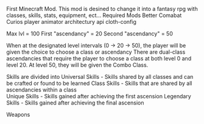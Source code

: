 First Minecraft Mod.
This mod is desined to change it into a fantasy rpg with classes, skills, stats, equipment, ect...
Required Mods
  Better Comabat
  Curios
  player animator
  architectury api
  cloth-config


Max lvl = 100
First "ascendancy" = 20
Second "ascendancy" = 50

When at the designated level intervals (0 -> 20 -> 50), the player will be given the choice to choose a class or ascendancy 
There are dual-class ascendancies that require the player to choose a class at both level 0 and level 20. At level 50, they will be given the Combo Class.

Skills are divided into 
  Universal Skills - Skills shared by all classes and can be crafted or found to be learned
  Class Skills - Skills that are shared by all ascendancies within a class  
  Unique Skills - Skills gained after achieving the first ascension
  Legendary Skills - Skills gained after achieving the final ascension 

Weapons
